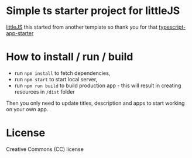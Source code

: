 # Simple ts starter project for littleJS
[littleJS](https://github.com/KilledByAPixel/LittleJS)
this started from another template so thank you for that 
[typescript-app-starter](https://github.com/AdamGuar/no-frameworks-typescript-app-starter)

# How to install / run / build

* run `npm install` to fetch dependencies,
* run `npm start` to start local server,
* run `npm run build` to build production app - this will result in creating resources in `/dist` folder

Then you only need to update titles, description and apps to start working on your own app.

# License

Creative Commons (CC) license